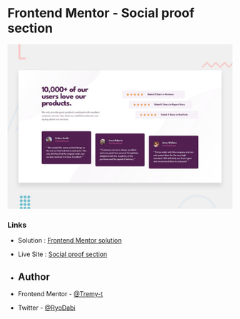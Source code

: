 # Frontend Mentor - Social proof section

![Design preview for the Social proof section coding challenge](./design/desktop-preview.jpg)

### Links

- Solution : [Frontend Mentor solution](https://www.frontendmentor.io/solutions/social-proof-section-htmlcss-euvQnaKUbn)
- Live Site : [Social proof section](https://tremy-t.github.io/Social-proof-section/)

- ## Author

- Frontend Mentor - [@Tremy-t](https://www.frontendmentor.io/profile/Tremy-t)
- Twitter - [@RyoDabi](https://www.twitter.com/RyoDabi)

